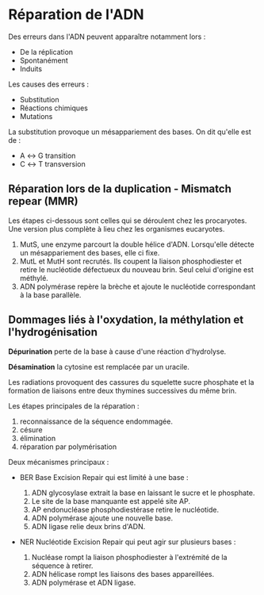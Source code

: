 # Réparation de l'ADN

Des erreurs dans l'ADN peuvent apparaître notamment lors :

* De la réplication
* Spontanément
* Induits

Les causes des erreurs :

* Substitution
* Réactions chimiques
* Mutations

La substitution provoque un mésappariement des bases. On dit qu'elle est de :

* A ↔ G transition
* C ↔ T transversion
## Réparation lors de la duplication - Mismatch repear (MMR)

Les étapes ci-dessous sont celles qui se déroulent chez les procaryotes. Une version plus complète à lieu chez les organismes eucaryotes.

1. MutS, une enzyme parcourt la double hélice d'ADN. Lorsqu'elle détecte un mésappariement des bases, elle ci fixe.
2. MutL et MutH sont recrutés. Ils coupent la liaison phosphodiester et retire le nucléotide défectueux du nouveau brin. Seul celui d'origine est méthylé.
3. ADN polymérase repère la brèche et ajoute le nucléotide correspondant à la base parallèle.
## Dommages liés à l'oxydation, la méthylation et l'hydrogénisation

__Dépurination__ perte de la base à cause d'une réaction d'hydrolyse.

__Désamination__ la cytosine est remplacée par un uracile.

Les radiations provoquent des cassures du squelette sucre phosphate et la formation de liaisons entre deux thymines successives du même brin.

Les étapes principales de la réparation :

1. reconnaissance de la séquence endommagée.
2. césure
3. élimination
4. réparation par polymérisation

Deux mécanismes principaux :

* BER Base Excision Repair qui est limité à une base :
	1. ADN glycosylase extrait la base en laissant le sucre et le phosphate.
	2. Le site de la base manquante est appelé site AP.
	3. AP endonucléase phosphodiestérase retire le nucléotide.
	4. ADN polymérase ajoute une nouvelle base.
	5. ADN ligase relie deux brins d'ADN.

* NER Nucléotide Excision Repair qui peut agir sur plusieurs bases :
	1. Nucléase rompt la liaison phosphodiester à l'extrémité de la séquence à retirer.
	2. ADN hélicase rompt les liaisons des bases appareillées.
	3. ADN polymérase et ADN ligase.


